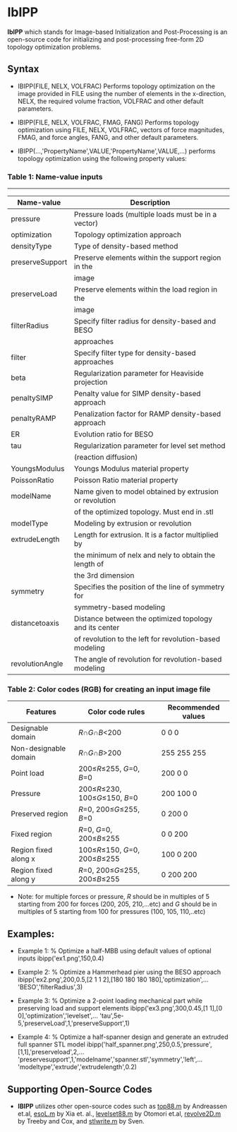 # IbIPP
 **IbIPP** which stands for Image-based Initialization and Post-Processing
 is an open-source code for initializing and post-processing free-form 2D topology optimization problems.

 ## Syntax
 * IBIPP(FILE, NELX, VOLFRAC) Performs topology optimization on the image provided in FILE using the number of elements in the x-direction, NELX, the required volume fraction, VOLFRAC and other default parameters.

 * IBIPP(FILE, NELX, VOLFRAC, FMAG, FANG) Performs topology optimization using FILE, NELX, VOLFRAC, vectors of force magnitudes, FMAG, and force angles, FANG, and other default parameters.

 * IBIPP(...,'PropertyName',VALUE,'PropertyName',VALUE,...) performs topology optimization using the following property values:
 ### Table 1: Name-value inputs
--------------------------------------------------------------------------------
 |    Name-value     |                      Description                        |
 |-------------------|---------------------------------------------------------|
 |  pressure         |   Pressure loads (multiple loads must be in a vector)   |
 |  optimization     |   Topology optimization approach                        |
 |  densityType      |    Type of density-based method                         |
 |  preserveSupport  |  Preserve elements within the support region in the     |
 |                   |  image                                                  |
 |  preserveLoad     |  Preserve elements within the load region in the        |
 |                   |   image                                                 |
 |  filterRadius     |   Specify filter radius for density-based and BESO      |
 |                   |   approaches                                            |
 |  filter           |   Specify filter type for density-based approaches      |
 |  beta             |  Regularization parameter for Heaviside projection      |
 |  penaltySIMP      |  Penalty value for SIMP density-based approach          |
 |  penaltyRAMP      |  Penalization factor for RAMP density-based approach    |
 |  ER               |  Evolution ratio for BESO                               |
 |  tau              |  Regularization parameter for level set method          |
 |                   |   (reaction diffusion)                                  |
 |  YoungsModulus    |  Youngs Modulus material property                       |
 |  PoissonRatio     |   Poisson Ratio material property                       |
 |  modelName        | Name given to model obtained by extrusion or revolution |
 |                   |  of the optimized topology. Must end in .stl            |
 |  modelType        |  Modeling by extrusion or revolution                    |
 |  extrudeLength    |  Length for extrusion. It is a factor multiplied by     |
 |                   |  the minimum of nelx and nely to obtain the length of   |
 |                   |  the 3rd dimension                                      |
 |  symmetry         | Specifies the position of the line of symmetry for      |
 |                   |  symmetry-based modeling                                |
 |  distancetoaxis   | Distance between the optimized topology and its center  |
 |                   | of revolution to the left for revolution-based modeling |
 |  revolutionAngle  | The angle of revolution for revolution-based modeling   |

 ###   Table 2: Color codes (RGB) for creating an input image file
 | Features              |  Color code rules                 | Recommended values  |                                     
 |-----------------------|-----------------------------------|---------------------|
 | Designable domain     |  *R*∩*G*∩*B*<200                  |     0     0     0   |
 | Non-designable domain |	*R*∩*G*∩*B*>200                  |    255   255   255  |
 | Point load            |  200≤*R*≤255, *G*=0, *B*=0        |    200    0     0   |
 | Pressure              |  200≤*R*≤230, 100≤*G*≤150, *B*=0  |   200   100    0    |
 | Preserved region      |  *R*=0, 200≤*G*≤255, *B*=0        |     0    200    0   |
 | Fixed region          |  *R*=0, *G*=0, 200≤*B*≤255        |     0     0    200  |
 | Region fixed along x	 |  100≤*R*≤150, *G*=0, 200≤*B*≤255  |   100    0    200   |
 | Region fixed along y	 |  *R*=0, 200≤*G*≤255, 200≤*B*≤255  |    0    200   200   |     
  *  Note: for multiple forces or pressure, *R* should be in multiples of 5
    starting from 200 for forces (200, 205, 210,...etc) and *G* should be
    in multiples of 5 starting from 100 for pressures (100, 105, 110,..etc)
 ## Examples:
  *  Example 1:
      % Optimize a half-MBB using default values of optional inputs
     ibipp('ex1.png',150,0.4)

  *  Example 2:
      % Optimize a Hammerhead pier using the BESO approach
      ibipp('ex2.png',200,0.5,[2 1 1 2],[180 180 180 180],'optimization',...
    'BESO','filterRadius',3)

  *  Example 3:
      % Optimize a 2-point loading mechanical part while preserving load
      and support elements
      ibipp('ex3.png',300,0.45,[1 1],[0 0],'optimization','levelset',...
    'tau',5e-5,'preserveLoad',1,'preserveSupport',1)

  *  Example 4:
      % Optimize a half-spanner design and generate an extruded full
      spanner STL model
     ibipp('half_spanner.png',250,0.5,'pressure',[1,1],'preserveload',2,...
    'preservesupport',1,'modelname','spanner.stl','symmetry','left',...
    'modeltype','extrude','extrudelength',0.2)


## Supporting Open-Source Codes
* **IBIPP** utilizes other open-source codes such as [top88.m](https://www.topopt.mek.dtu.dk/apps-and-software) by
Andreassen et.al, [esoL.m](https://link.springer.com/article/10.1007/s11831-016-9203-2) by Xia et. al., [levelset88.m](http://www.osdel.me.kyoto-u.ac.jp/members/yamada/codes.html.) by Otomori et.al,
[revolve2D.m](http://www.k-wave.org/) by Treeby and Cox, and [stlwrite.m](https://www.mathworks.com/matlabcentral/fileexchange/20922-stlwrite-write-ascii-or-binary-stl-files) by Sven.
